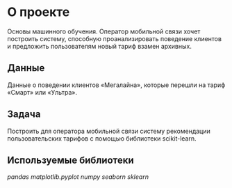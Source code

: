# О проекте
Основы машинного обучения. Оператор мобильной связи  хочет построить систему, способную проанализировать поведение клиентов и предложить пользователям новый тариф взамен архивных.

## Данные

Данные о поведении клиентов «Мегалайна», которые перешли на тариф «Смарт» или «Ультра».

## Задача

Построить для оператора мобильной связи систему рекомендации пользовательских тарифов с помощью библиотеки scikit-learn.


## Используемые библиотеки
*pandas*
*matplotlib.pyplot*
*numpy*
*seaborn*
*sklearn*
 
